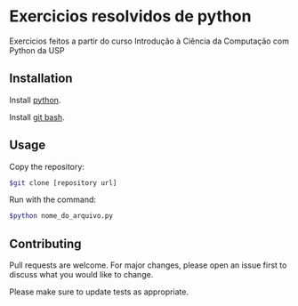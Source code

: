 # Exercicios resolvidos de python

Exercicios feitos a partir do curso Introdução à Ciência da Computação com Python da USP

## Installation

Install [python](https://www.python.org/downloads/).

Install [git bash](https://git-scm.com/download/win).

## Usage

Copy the repository:

```bash
$git clone [repository url]
```

Run with the command:
```bash
$python nome_do_arquivo.py
```

## Contributing

Pull requests are welcome. For major changes, please open an issue first
to discuss what you would like to change.

Please make sure to update tests as appropriate.
